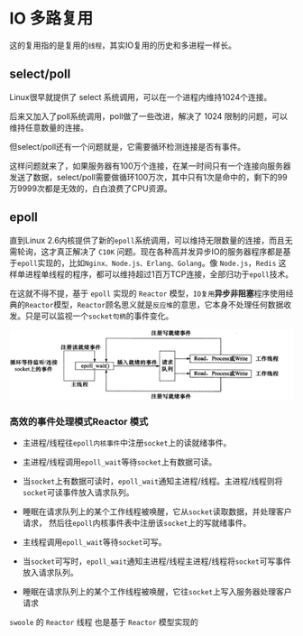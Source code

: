 # IO 多路复用

这的复用指的是复用的`线程`，其实IO复用的历史和多进程一样长。

## select/poll
Linux很早就提供了 select 系统调用，可以在一个进程内维持1024个连接。

后来又加入了poll系统调用，poll做了一些改进，解决了 1024 限制的问题，可以维持任意数量的连接。

但select/poll还有一个问题就是，它需要循环检测连接是否有事件。

这样问题就来了，如果服务器有100万个连接，在某一时间只有一个连接向服务器发送了数据，select/poll需要做循环100万次，其中只有1次是命中的，剩下的99万9999次都是无效的，白白浪费了CPU资源。
             
             
## epoll             
直到Linux 2.6内核提供了新的`epoll`系统调用，可以维持无限数量的连接，而且无需轮询，这才真正解决了 `C10K` 问题。现在各种高并发异步IO的服务器程序都是基于`epoll`实现的，比如`Nginx、Node.js、Erlang、Golang`。像 `Node.js`，`Redis` 这样单进程单线程的程序，都可以维持超过1百万TCP连接，全部归功于`epoll`技术。

在这就不得不提，基于 `epoll` 实现的 `Reactor` 模型，`IO复用`**异步非阻塞**程序使用经典的`Reactor`模型，`Reactor`顾名思义就是`反应堆`的意思，它本身不处理任何数据收发。只是可以监视一个`socket句柄`的事件变化。
                
![模型](../image/ready/eventloop.png)

### 高效的事件处理模式Reactor 模式    
            
- 主进程/线程往`epoll内核事件`中注册`socket`上的读就绪亊件。

- 主进程/线程调用`epoll_wait`等待`socket`上有数据可读。

- 当`socket`上有数据可读时，`epoll_wait`通知主进程/线程。主进程/线程则将`socket`可读事件放入请求队列。

- 睡眠在请求队列上的某个工作线程被唤醒，它从`socket`读取数据，并处理客户请求， 然后往`epoll`内核事件表中注册该`socket`上的写就绪事件。

- 主线程调用`epoll_wait`等待`socket`可写。

- 当`socket`可写时，`epoll_wait`通知主进程/线程主进程/线程将`socket`可写事件放入请求队列。

- 睡眠在请求队列上的某个工作线程被唤醒，它往`socket`上写入服务器处理客户请求 

`swoole` 的 `Reactor` 线程 也是基于 `Reactor` 模型实现的

